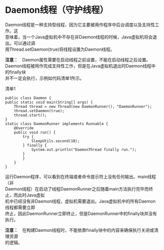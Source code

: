 # Daemon线程（守护线程）

Daemon线程是一种支持型线程，因为它主要被用作程序中后台调度以及支持性工作。这  
意味着，当一个Java虚拟机中不存在非Daemon线程的时候，Java虚拟机将会退出。可以通过调  
用Thread.setDaemon\(true\)将线程设置为Daemon线程。

**注意：**　Daemon属性需要在启动线程之前设置，不能在启动线程之后设置。  
Daemon线程被用作完成支持性工作，但是在Java虚拟机退出时Daemon线程中的finally块  
并不一定会执行，示例如代码清单1所示。

清单1

```
public class Daemon {
public static void main(String[] args) {
    Thread thread = new Thread(new DaemonRunner(), "DaemonRunner");
    thread.setDaemon(true);
    thread.start();
}
static class DaemonRunner implements Runnable {
    @Override
    public void run() {
        try {
            SleepUtils.second(10);
        } finally {
            System.out.println("DaemonThread finally run.");
        }
        }
    }
}
```

运行Daemon程序，可以看到在终端或者命令提示符上没有任何输出。main线程（非  
Daemon线程）在启动了线程DaemonRunner之后随着main方法执行完毕而终止，而此时Java虚拟  
机中已经没有非Daemon线程，虚拟机需要退出。Java虚拟机中的所有Daemon线程都需要立即  
终止，因此DaemonRunner立即终止，但是DaemonRunner中的finally块并没有执行。

**注意：**　在构建Daemon线程时，不能依靠finally块中的内容来确保执行关闭或清理资源  
的逻辑。

